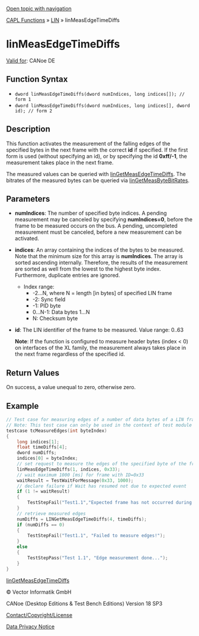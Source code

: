 [Open topic with navigation](../../../../../CANoeDEFamily.htm#Topics/CAPLFunctions/LIN/Functions/CAPLfunctionLINMeasEdgeTimeDiffs.md)

[CAPL Functions](../../CAPLfunctions.md) » [LIN](../CAPLfunctionsLINOverview.md) » linMeasEdgeTimeDiffs

# linMeasEdgeTimeDiffs

[Valid for](../../../Shared/FeatureAvailability.md): CANoe DE

## Function Syntax

- `dword linMeasEdgeTimeDiffs(dword numIndices, long indices[]); // form 1`
- `dword linMeasEdgeTimeDiffs(dword numIndices, long indices[], dword id); // form 2`

## Description

This function activates the measurement of the falling edges of the specified bytes in the next frame with the correct **id** if specified. If the first form is used (without specifying an id), or by specifying the id **0xff/-1**, the measurement takes place in the next frame.

The measured values can be queried with [linGetMeasEdgeTimeDiffs](CAPLfunctionLINGetMeasEdgeTimeDiffs.md). The bitrates of the measured bytes can be queried via [linGetMeasByteBitRates](CAPLfunctionLINGetMeasByteBitRates.md).

## Parameters

- **numIndices**: The number of specified byte indices. A pending measurement may be canceled by specifying **numIndices=0**, before the frame to be measured occurs on the bus. A pending, uncompleted measurement must be canceled, before a new measurement can be activated.

- **indices**: An array containing the indices of the bytes to be measured. Note that the minimum size for this array is **numIndices**. The array is sorted ascending internally. Therefore, the results of the measurement are sorted as well from the lowest to the highest byte index. Furthermore, duplicate entries are ignored.

  - Index range:
    - -2...N, where N = length [in bytes] of specified LIN frame
    - -2: Sync field
    - -1: PID byte
    - 0...N-1: Data bytes 1...N
    - N: Checksum byte

- **id**: The LIN identifier of the frame to be measured. Value range: 0..63

  **Note**: If the function is configured to measure header bytes (index < 0) on interfaces of the XL family, the measurement always takes place in the next frame regardless of the specified id.

## Return Values

On success, a value unequal to zero, otherwise zero.

## Example

```c
// Test case for measuring edges of a number of data bytes of a LIN frame.
// Note: This test case can only be used in the context of test module nodes
testcase tcMeasureEdges(int byteIndex)
{
    long indices[1];
    float timeDiffs[4];
    dword numDiffs;
    indices[0] = byteIndex;
    // set request to measure the edges of the specified byte of the frame with ID=0x33
    linMeasEdgeTimeDiffs(1, indices, 0x33);
    // wait maximum 1000 [ms] for frame with ID=0x33
    waitResult = TestWaitForMessage(0x33, 1000);
    // declare failure if Wait has resumed not due to expected event
    if (1 != waitResult)
    {
        TestStepFail("Test1.1","Expected frame has not occurred during 1000 ms!");
    }
    // retrieve measured edges
    numDiffs = LINGetMeasEdgeTimeDiffs(4, timeDiffs);
    if (numDiffs == 0)
    {
        TestStepFail("Test1.1", "Failed to measure edges!");
    }
    else
    {
        TestStepPass("Test 1.1", "Edge measurement done...");
    }
}
```

[linGetMeasEdgeTimeDiffs](CAPLfunctionLINGetMeasEdgeTimeDiffs.md)

© Vector Informatik GmbH

CANoe (Desktop Editions & Test Bench Editions) Version 18 SP3

[Contact/Copyright/License](../../../Shared/ContactCopyrightLicense.md)

[Data Privacy Notice](https://www.vector.com/int/en/company/get-info/privacy-policy/)